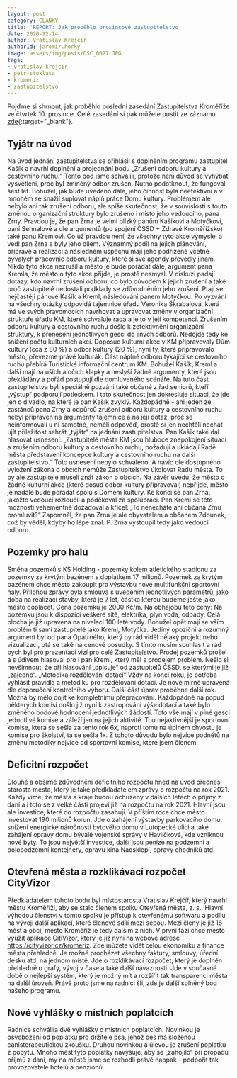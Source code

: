 ```yaml
---
layout: post
category: CLANKY
title: 'REPORT: Jak proběhlo prosincové zastupitelstvo'
date: 2020-12-14
author: Vratislav Krejčíř
authorId: jaromir.horky
image: assets/img/posts/DSC_0027.JPG
tags: 
- vratislav-krejcir
- petr-stoklasa
- kromeriz
- zastupitelstvo
---
```


Pojďme si shrnout, jak proběhlo poslední zasedání Zastupitelstva Kroměříže ve čtvrtek 10. prosince. Celé zasedání si pak můžete pustit ze záznamu [zde](https://www.youtube.com/watch?v=Dnh6BnDmFIQ){:target="_blank"}.

## Tyjátr na úvod

Na úvod jednání zastupitelstva se přihlásil s doplněním programu zastupitel Kašík a navrhl doplnění a projednání bodu „Zrušení odboru kultury a cestovního ruchu.“ 
Tento bod jsme schválili, protože není důvod se vyhýbat vysvětlení, proč byl zmíněný odbor zrušen. Nutno podotknout, že fungoval šest let. Bohužel, jak bude uvedeno dále, jeho činnost byla neefektivní a v mnohém se snažil suplovat náplň práce Domu kultury. Problémem ale nebylo ani tak zrušení odboru, ale spíše skutečnost, že v souvislosti s touto změnou organizační struktury bylo zrušeno i místo jeho vedoucího, pana Zrny. 
Pravdou je, že pan Zrna je velmi blízký pánům Kašíkovi a Motyčkovi, paní Sehnalové a dle argumentů (po spojení ČSSD + Zdravé Kroměřížsko) také panu Kremlovi.
Co už pravdou není, že všechny tyto akce vymyslel a vedl pan Zrna a byly jeho dílem. Významný podíl na jejich plánování, přípravě a realizaci a následném úspěchu mají jeho podřízené včetně bývalých pracovnic odboru kultury, které si své agendy převedly jinam. Nikdo tyto akce nezrušil a město je bude pořádat dále, argument pana Kremla, že město o tyto akce přijde, je prostě nesmysl.
V diskuzi padají dotazy, kdo navrhl zrušení odboru, co bylo důvodem k jejich zrušení a také proč zastupitelé nedostali podklady se zdůvodněním jeho zrušení. Ptají se nejčastěji pánové Kašík a Kreml, následováni panem Motyčkou. Po vyzvání na všechny otázky odpovídá tajemnice úřadu Veronika Škrabalová, která má ve svých pravomocích navrhovat a upravovat změny v organizační struktuře úřadu KM, které schvaluje rada a je to v její kompetenci.  Zrušením odboru kultury a cestovního ruchu došlo k zefektivnění organizační struktury, k přenesení jednotlivých gescí do jiných odborů. Nedojde tedy ke snížení počtu kulturních akcí. Doposud kulturní akce v KM připravovaly Dům kultury (cca z 80 %) a odbor kultury (20 %), nyní ty, které připravovalo město, převezme právě kulturák. Část náplně odboru týkající se cestovního ruchu přebírá Turistické informační centrum KM.  Bohužel Kašík, Kreml a další mají na uších a očích klapky a neslyší žádné argumenty, které jsou překládány a pořád postupují dle domluveného scénáře. Na tuto část zastupitelstva byli speciálně pozváni také občané z řad seniorů, kteří „výstup“ podporují potleskem. I tato skutečnost jen dokresluje situaci, že jde jen o divadlo, na které je pan Kašík zvyklý.
Každopádně - ani jeden ze zastánců pana Zrny a odpůrců zrušení odboru kultury a cestovního ruchu nebyl připraven na argumenty tajemnice a na její dotaz, proč se neinformovali u ní samotné, neměli odpověď, prostě si jen nechtěli nechat ujít příležitost sehrát „tyjátr“ na jednání zastupitelstva.
Pan Kašík také dal hlasovat usnesení: „Zastupitelé města KM jsou hluboce znepokojení situací a zrušením odboru kultury a cestovního ruchu, požadují a ukládají Radě města představení koncepce kultury a cestovního ruchu na další zastupitelstvo.“ Toto usnesení nebylo schváleno. A navíc dle dostupného vyložení zákona o obcích nemůže Zastupitelstvo úkolovat Radu města. To by ale zastupitelé museli znát zákon o obcích.
Na závěr uvedu, že město o žádné kulturní akce (které dosud odbor kultury připravoval) nepřijde, město je nadále bude pořádat spolu s Domem kultury.
Ke konci se pan Zrna, jakožto vedoucí rozloučil a poděkoval za spolupráci. Pan Kreml se této možnosti vehementně dožadoval a křičel: „To nenecháte ani občana Zrnu promluvit?“ Zapomněl, že pan Zrna je ale obyvatelem a občanem Zdounek, což by věděl, kdyby ho lépe znal. P. Zrna vystoupil tedy jako vedoucí odboru.

## Pozemky pro halu
Směna pozemků s KS Holding -  pozemky kolem atletického stadionu za pozemky za krytým bazénem s doplatkem 17 milionů. Pozemek za krytým bazénem chce město zakoupit pro výstavbu nové multifunkční sportovní haly. Přílohou zprávy byla smlouva s uvedením jednotlivých parametrů, jako doba na realizaci stavby, která je 7 let, částka kterou budeme ještě jako město doplácet. Cena pozemku je 2000 Kč/m. Na obhajobu této ceny: Na pozemku jsou k dispozici veškeré sítě, elektrika, plyn voda, odpady. Celá plocha je již upravena na nivelaci 100 leté vody. 
Bohužel opět mají se vším problém ti samí zastupitelé jako Kreml, Motyčka. Jediný opoziční a rozumný argument byl od pana Opatrného, který by rád viděl nějaký projekt nebo vizualizaci, ptá se také na cenové posudky. S tímto musím souhlasit a rád bych byl pro prezentaci vizí pro celé Zastupitelstvo. 
Prodej pozemků prošel a s údivem hlasoval pro i pan Kreml, který měl s prodejem problém. Nešlo si nevšimnout, že při hlasování „opisuje“ od zastupitelů ČSSD, se kterými je již „zajedno“.
„Metodika rozdělování dotací“
Vždy na konci roku, je potřeba vyhlásit pravidla a metodiku pro rozdělování dotací. Je nově mírně upravená dle doporučení kontrolního výboru. Další část úprav proběhne další rok. Možná by mělo dojít ke kompletnímu přepracování.
Každopádně na popud některých komisí došlo již nyní k zastropování výše dotací a také bylo změněno bodové hodnocení jednotlivých žádostí. Toto vše mají v plné gesci jednotlivé komise a záleží jen na jejich aktivitě. Tou nejaktivnější je sportovní komise, která se sešla za tento rok 6x, naproti tomu na úplném chvostu je komise pro školství, ta se sešla 1x. Z tohoto důvodu bylo nejvíce podnětů na změnu metodiky nejvíce od sportovní komise, které jsem členem.

## Deficitní rozpočet
Dlouhé a obšírné zdůvodnění deficitního rozpočtu hned na úvod přednesl starosta města, který je také předkladatelem zprávy o rozpočtu na rok 2021. Každý víme, že města a kraje budou ochuzeny v dalších letech o příjmy z daní a i toto se z velké části projeví již na rozpočtu na rok 2021. 
Hlavní jsou ale investice, které do rozpočtu zasahují. V příštím roce chce město investovat 190 milionů korun. Jde o zahájení výstavby parkovacího domu, snížení energické náročnosti bytového domu v Lutopecké ulici a také zahájení opravy domu bývalé vojenské správy v Havlíčkové, kde vzniknou nové byty. To jsou největší investice, další jsou peníze na podzemní a polopodzemní kontejnery, opravu kina Nadsklepí, opravy chodníků atd. 

## Otevřená města a rozklikávací rozpočet CityVizor
Předkladatelem tohoto bodu byl místostarosta Vratislav Krejčíř, který navrhl městu Kroměříži, aby se stalo členem spolku Otevřená města, z. s.. Hlavní výhodou členství v tomto spolku je přístup k otevřenému softwaru a podílu na vývoji další aplikací, které členové sdílí mezi sebou. Mezi členy je již 16 měst a obcí, město Kroměříž je tedy dalším z nich. 
V první fázi chce město využít aplikace CitiVizor, který je již nyní na webové adrese https://cityvizor.cz/kromeriz. Zde můžete vidět celou ekonomiku a finance města přehledně. Je možné procházet všechny faktury, smlouvy, úřední desku atd. na jednom místě. Jde o rozklikávací rozpočet, který je doplněn přehledně o grafy, vývoj v čase a také další návaznosti. Jde v současné době o nejlepší systém, který je možný mít a rozšířit tak transparenci města na další úroveň. Právě proto jsme na radnici šli, zde je další splněný bod našeho programu.

## Nové vyhlášky o místních poplatcích
Radnice schválila dvě vyhlášky o místních poplatcích. Novinkou je osvobození od poplatku pro držitele psa, jehož pes má složenou canisterapeutickou zkoušku. Druhou novinkou a úlevou je zrušení poplatku z pobytu. Mnoho měst tyto poplatky navyšuje, aby se „zahojilo“ při propadu příjmů z daní, my na městě jsme se rozhodli právě naopak - podpořit tak provozovatele hotelů a penzionů.
